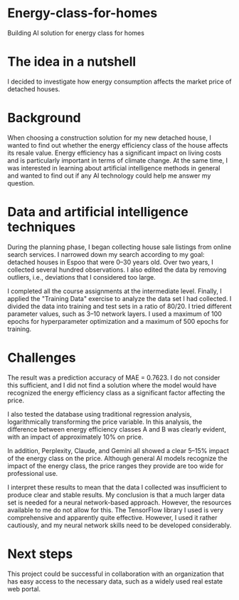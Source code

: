 # Energy-class-for-homes
Building AI solution for energy class for homes

# The idea in a nutshell

I decided to investigate how energy consumption affects the market price of detached houses.

# Background

When choosing a construction solution for my new detached house, I wanted to find out whether the energy efficiency class of the house affects its resale value. Energy efficiency has a significant impact on living costs and is particularly important in terms of climate change. At the same time, I was interested in learning about artificial intelligence methods in general and wanted to find out if any AI technology could help me answer my question.

# Data and artificial intelligence techniques

During the planning phase, I began collecting house sale listings from online search services. I narrowed down my search according to my goal: detached houses in Espoo that were 0–30 years old. Over two years, I collected several hundred observations. I also edited the data by removing outliers, i.e., deviations that I considered too large.

I completed all the course assignments at the intermediate level. Finally, I applied the "Training Data" exercise to analyze the data set I had collected. I divided the data into training and test sets in a ratio of 80/20. I tried different parameter values, such as 3–10 network layers. I used a maximum of 100 epochs for hyperparameter optimization and a maximum of 500 epochs for training.

# Challenges

The result was a prediction accuracy of MAE = 0.7623. I do not consider this sufficient, and I did not find a solution where the model would have recognized the energy efficiency class as a significant factor affecting the price.

I also tested the database using traditional regression analysis, logarithmically transforming the price variable. In this analysis, the difference between energy efficiency classes A and B was clearly evident, with an impact of approximately 10% on price.

In addition, Perplexity, Claude, and Gemini all showed a clear 5–15% impact of the energy class on the price. Although general AI models recognize the impact of the energy class, the price ranges they provide are too wide for professional use.

I interpret these results to mean that the data I collected was insufficient to produce clear and stable results. My conclusion is that a much larger data set is needed for a neural network-based approach. However, the resources available to me do not allow for this.
The TensorFlow library I used is very comprehensive and apparently quite effective. However, I used it rather cautiously, and my neural network skills need to be developed considerably.

# Next steps

This project could be successful in collaboration with an organization that has easy access to the necessary data, such as a widely used real estate web portal.
